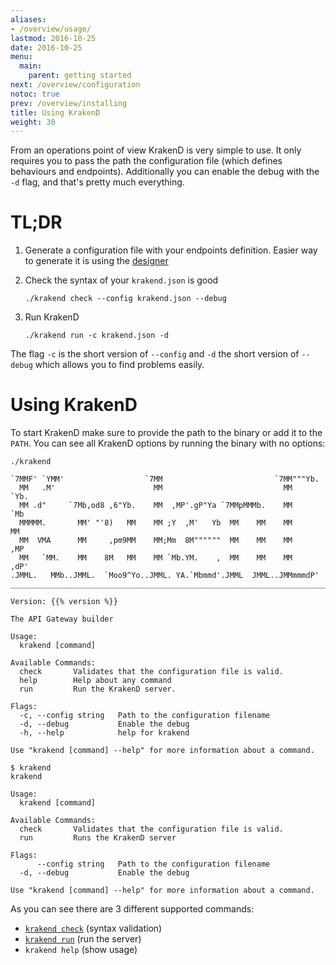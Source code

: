```yaml
---
aliases:
- /overview/usage/
lastmod: 2016-10-25
date: 2016-10-25
menu:
  main:
    parent: getting started
next: /overview/configuration
notoc: true
prev: /overview/installing
title: Using KrakenD
weight: 30
---
```


From an operations point of view KrakenD is very simple to use. It only requires you to pass
the path the configuration file (which defines behaviours and endpoints). Additionally you can
enable the debug with the `-d` flag, and that's pretty much everything.

# TL;DR
1. Generate a configuration file with your endpoints definition. Easier way to generate it is using the [designer](http://designer.krakend.io/)
2. Check the syntax of your `krakend.json` is good

	`./krakend check --config krakend.json --debug`

3. Run KrakenD

	`./krakend run -c krakend.json -d`

The flag `-c` is the short version of `--config` and `-d` the short version of `--debug` which allows
you to find problems easily.


# Using KrakenD

To start KrakenD make sure to provide the path to the binary or add it to the `PATH`. You can see all
KrakenD options by running the binary with no options:

    ./krakend

	`7MMF' `YMM'                  `7MM                         `7MM"""Yb.
	  MM   .M'                      MM                           MM    `Yb.
	  MM .d"     `7Mb,od8 ,6"Yb.    MM  ,MP'.gP"Ya `7MMpMMMb.    MM     `Mb
	  MMMMM.       MM' "'8)   MM    MM ;Y  ,M'   Yb  MM    MM    MM      MM
	  MM  VMA      MM     ,pm9MM    MM;Mm  8M""""""  MM    MM    MM     ,MP
	  MM   `MM.    MM    8M   MM    MM `Mb.YM.    ,  MM    MM    MM    ,dP'
	.JMML.   MMb..JMML.  `Moo9^Yo..JMML. YA.`Mbmmd'.JMML  JMML..JMMmmmdP'
	_______________________________________________________________________

	Version: {{% version %}}

	The API Gateway builder

	Usage:
	  krakend [command]

	Available Commands:
	  check       Validates that the configuration file is valid.
	  help        Help about any command
	  run         Run the KrakenD server.

	Flags:
	  -c, --config string   Path to the configuration filename
	  -d, --debug           Enable the debug
	  -h, --help            help for krakend

	Use "krakend [command] --help" for more information about a command.

    $ krakend
	krakend

	Usage:
	  krakend [command]

	Available Commands:
	  check       Validates that the configuration file is valid.
	  run         Runs the KrakenD server

	Flags:
	      --config string   Path to the configuration filename
	  -d, --debug           Enable the debug

	Use "krakend [command] --help" for more information about a command.


As you can see there are 3 different supported commands:

- [`krakend check`](/docs/commands/check) (syntax validation)
- [`krakend run`](/docs/commands/run) (run the server)
- `krakend help` (show usage)
